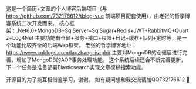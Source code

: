 这是一个简历+文章的个人博客后端项目（与 https://github.com/732176612/tblog-vue 前端项目配套使用），由老张的哲学博客系统二次开发而来。
核心框架：.Net6.0+MongoDB+SqlServer+SqlSugar+Redis+JWT+RabbitMQ+Quartz+Log4Net
主要功能有仓储+服务+接口+权限+日记+缓存+队列+定时等，是一个功能比较齐全的后端Wep框架。
老张的哲学博客地址：https://www.cnblogs.com/laozhang-is-phi/
主要对MongoDB的仓储层进行完善，增加了MongoDB的AOP事务处理功能。
这个系统后续还会不断完善更新，下一个任务是准备部署Elasticsearch实现文章模糊搜索功能。

开源目的为了能互相借鉴学习，谢谢。
如有疑问想和我交流请加QQ732176612 :pray: 
